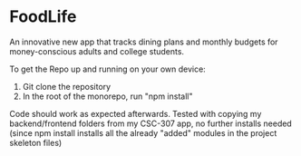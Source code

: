 # FoodLife
An innovative new app that tracks dining plans and monthly budgets for money-conscious adults and college students.


To get the Repo up and running on your own device:

1. Git clone the repository
2. In the root of the monorepo, run "npm install"

Code should work as expected afterwards. Tested with copying my backend/frontend folders from my CSC-307 app, no further installs needed (since npm install installs all the already "added" modules in the project skeleton files)
